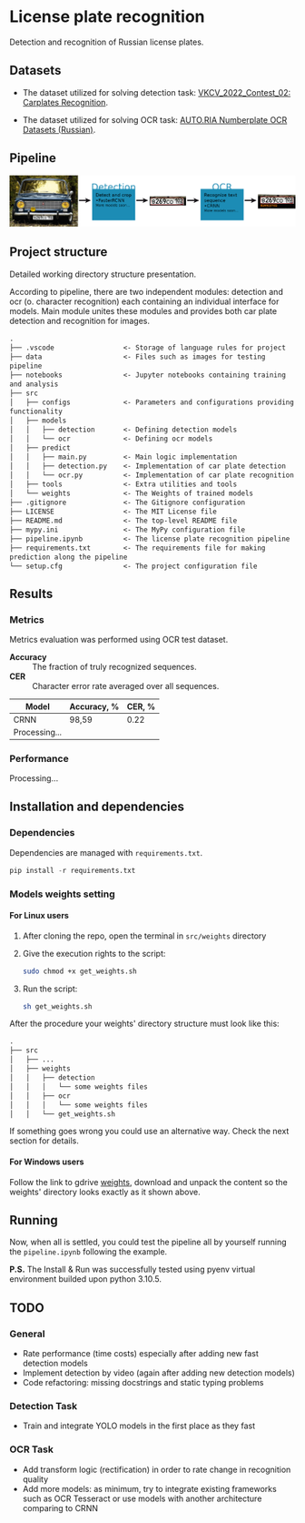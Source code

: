 # License plate recognition

Detection and recognition of Russian license plates.

## Datasets

- The dataset utilized for solving detection task: [VKCV_2022_Contest_02: Carplates Recognition](https://www.kaggle.com/competitions/vkcv2022-contest-02-carplates/data).

- The dataset utilized for solving OCR task: [AUTO.RIA Numberplate OCR Datasets (Russian)](https://github.com/ria-com/nomeroff-net#autoria-numberplate-ocr-datasets).

## Pipeline

![Pipeline demonstration](/data/Pipeline.png "Pipeline demonstration")

## Project structure

Detailed working directory structure presentation.

According to pipeline, there are two independent modules: detection and ocr (o. character recognition) each containing an individual interface for models. Main module unites these modules and provides both car plate detection and recognition for images.

```text
.
├── .vscode                 <- Storage of language rules for project
├── data                    <- Files such as images for testing pipeline
├── notebooks               <- Jupyter notebooks containing training and analysis
├── src
│   ├── configs             <- Parameters and configurations providing functionality
│   ├── models              
│   │   ├── detection       <- Defining detection models
│   │   └── ocr             <- Defining ocr models
│   ├── predict
│   │   ├── main.py         <- Main logic implementation
│   │   ├── detection.py    <- Implementation of car plate detection 
│   │   └── ocr.py          <- Implementation of car plate recognition
│   ├── tools               <- Extra utilities and tools
│   └── weights             <- The Weights of trained models
├── .gitignore              <- The Gitignore configuration
├── LICENSE                 <- The MIT License file
├── README.md               <- The top-level README file
├── mypy.ini                <- The MyPy configuration file
├── pipeline.ipynb          <- The license plate recognition pipeline
├── requirements.txt        <- The requirements file for making prediction along the pipeline  
└── setup.cfg               <- The project configuration file
```

## Results

### Metrics

Metrics evaluation was performed using OCR test dataset.

<dl>
  <dt><strong>Accuracy</strong></dt>
  <dd>The fraction of truly recognized sequences.</dd>
  <dt><strong>CER</strong></dt>
  <dd>Сharacter error rate averaged over all sequences.</dd>
</dl>

| Model         | Accuracy, % | CER, %     |
| ------------- | ----------- | ---------- |
| CRNN          | 98,59       | 0.22       |
| Processing... |             |

### Performance

Processing...

## Installation and dependencies

### Dependencies

Dependencies are managed with `requirements.txt`.

```python
pip install -r requirements.txt 
```

### Models weights setting

#### For Linux users

1. After cloning the repo, open the terminal in `src/weights` directory

2. Give the execution rights to the script:

    ```bash
    sudo chmod +x get_weights.sh
    ```

3. Run the script:

    ```bash
    sh get_weights.sh
    ```

After the procedure your weights' directory structure must look like this:

```text
.
├── src
│   ├── ...
│   ├── weights
│   │   ├── detection
│   │   │   └── some weights files
│   │   ├── ocr
│   │   │   └── some weights files
│   │   └── get_weights.sh
```

If something goes wrong you could use an alternative way. Check the next section for details.

#### For Windows users

Follow the link to gdrive [weights](https://drive.google.com/drive/folders/1PNfxOkWIcPW4BmeNDNNesDb35mKrg70P?usp=sharing), download and unpack the content so the weights' directory looks exactly as it shown above.

## Running

Now, when all is settled, you could test the pipeline all by yourself running the `pipeline.ipynb` following the example.

**P.S.** The Install & Run was successfully tested using pyenv virtual environment builded upon python 3.10.5.

## TODO

### General

- Rate performance (time costs) especially after adding new fast detection models
- Implement detection by video (again after adding new detection models)
- Code refactoring: missing docstrings and static typing problems

### Detection Task

- Train and integrate YOLO models in the first place as they fast

### OCR Task

- Add transform logic (rectification) in order to rate change in recognition quality
- Add more models: as minimum, try to integrate existing frameworks such as OCR Tesseract or use models with another architecture comparing to CRNN
